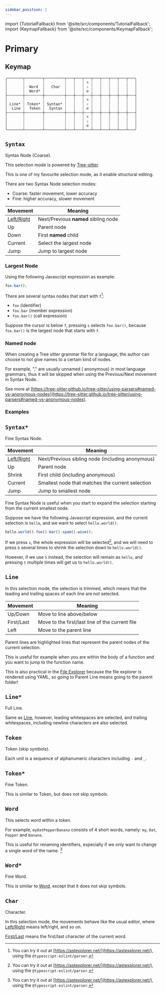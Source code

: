 ```yaml
---
sidebar_position: 2
---
```


import {TutorialFallback} from '@site/src/components/TutorialFallback';
import {KeymapFallback} from '@site/src/components/KeymapFallback';

# Primary

## Keymap

<KeymapFallback filename="Primary Selection Modes"/>

```
╭───────┬────────┬─────────┬───┬───┬───┬───┬───┬───┬───┬───╮
│       ┆        ┆         ┆   ┆   ┆ ⌥ ┆   ┆   ┆   ┆   ┆   │
│       ┆  Word  ┆   Char  ┆   ┆   ┆ ⇧ ┆   ┆   ┆   ┆   ┆   │
│       ┆  Word* ┆         ┆   ┆   ┆ ∅ ┆   ┆   ┆   ┆   ┆   │
├╌╌╌╌╌╌╌┼╌╌╌╌╌╌╌╌┼╌╌╌╌╌╌╌╌╌┼╌╌╌┼╌╌╌┼╌╌╌┼╌╌╌┼╌╌╌┼╌╌╌┼╌╌╌┼╌╌╌┤
│       ┆        ┆         ┆   ┆   ┆ ⌥ ┆   ┆   ┆   ┆   ┆   │
│ Line* ┆ Token* ┆ Syntax* ┆   ┆   ┆ ⇧ ┆   ┆   ┆   ┆   ┆   │
│  Line ┆  Token ┆  Syntax ┆   ┆   ┆ ∅ ┆   ┆   ┆   ┆   ┆   │
├╌╌╌╌╌╌╌┼╌╌╌╌╌╌╌╌┼╌╌╌╌╌╌╌╌╌┼╌╌╌┼╌╌╌┼╌╌╌┼╌╌╌┼╌╌╌┼╌╌╌┼╌╌╌┼╌╌╌┤
│       ┆        ┆         ┆   ┆   ┆ ⌥ ┆   ┆   ┆   ┆   ┆   │
│       ┆        ┆         ┆   ┆   ┆ ⇧ ┆   ┆   ┆   ┆   ┆   │
│       ┆        ┆         ┆   ┆   ┆ ∅ ┆   ┆   ┆   ┆   ┆   │
╰───────┴────────┴─────────┴───┴───┴───┴───┴───┴───┴───┴───╯
```

## `Syntax`

Syntax Node (Coarse).

This selection mode is powered by [Tree-sitter](https://github.com/tree-sitter).

This is one of my favourite selection mode, as it enable structural editing.

There are two Syntax Node selection modes:

- Coarse: faster movement, lower accuracy
- Fine: higher accuracy, slower movement

| Movement                                       | Meaning                              |
| ---------------------------------------------- | ------------------------------------ |
| [Left/Right](../core-movements.md#--leftright) | Next/Previous **named** sibling node |
| Up                                             | Parent node                          |
| Down                                           | First **named** child                |
| Current                                        | Select the largest node              |
| Jump                                           | Jump to largest node                 |

### Largest Node

Using the following Javascript expression as example:

```js
fox.bar();
```

There are several syntax nodes that start with `f`[^1]:

- `fox` (identifier)
- `fox.bar` (member expression)
- `fox.bar()` (call expression)

Suppose the cursor is below `f`, pressing `s` selects `fox.bar()`, because `fox.bar()` is the largest node that starts with `f`.

[^1]: You can try it out at [https://astexplorer.net/](https://astexplorer.net/), using the `@typescript-eslint/parser`.

### Named node

When creating a Tree sitter grammar file for a language, the author can choose
to not give names to a certain kind of nodes.

For example, "," are usually unnamed (
anonymous) in most language grammars, thus it will be skipped when using the
Previous/Next movement in Syntax Node.

See more at [https://tree-sitter.github.io/tree-sitter/using-parsers#named-vs-anonymous-nodes](https://tree-sitter.github.io/tree-sitter/using-parsers#named-vs-anonymous-nodes).

### Examples

<TutorialFallback filename="syntax-node"/>

## `Syntax*`

Fine Syntax Node.

| Movement                                       | Meaning                                          |
| ---------------------------------------------- | ------------------------------------------------ |
| [Left/Right](../core-movements.md#--leftright) | Next/Previous sibling node (including anonymous) |
| Up                                             | Parent node                                      |
| Shrink                                         | First child (including anonymous)                |
| Current                                        | Smallest node that matches the current selection |
| Jump                                           | Jump to smallest node                            |

Fine Syntax Node is useful when you start to expand the selection starting from the current smallest node.

Suppose we have the following Javascript expression, and the current selection is `hello`, and we want to select `hello.world()`.

```js
hello.world().foo().bar().spam().wise();
```

If we press `s`, the whole expression will be selected[^1], and we will need to press `b` several times to shrink the selection down to `hello.world()`.

However, if we use `S` instead, the selection will remain as `hello`, and pressing `t` multiple times will get us to `hello.world()`.

[^1]: See [Largest Node](#largest-node)

## `Line`

In this selection mode, the selection is trimmed, which means that the leading
and trailing spaces of each line are not selected.

| Movement   | Meaning                                         |
| ---------- | ----------------------------------------------- |
| Up/Down    | Move to line above/below                        |
| First/Last | Move to the first/last line of the current file |
| Left       | Move to the parent line                         |

Parent lines are highlighted lines that represent the parent nodes of the current selection.

This is useful for example when you are within the body of a function and you want to jump to the function name.

This is also practical in the [File Explorer](../../components/file-explorer.md) because the file explorer is rendered using YAML, so going to Parent Line means going to the parent folder!

<TutorialFallback filename="line"/>

## `Line*`

Full Line.

Same as [Line](#line), however, leading whitespaces are selected, and trailing whitespaces, including newline characters are also selected.

## `Token`

Token (skip symbols).

Each unit is a sequence of alphanumeric characters including `-` and `_`.

<TutorialFallback filename="token"/>

[^1]: This is possible because even Prompt is an editor, so the Word mode also works there. See [Core Concepts](../../core-concepts.md#2-every-component-is-a-buffereditor)

## `Token*`

Fine Token.

This is similar to Token, but does not skip symbols.

<TutorialFallback filename="token-fine"/>

## `Word`

This selects word within a token.

For example, `myOatPepperBanana` consists of 4 short words, namely: `my`, `Oat`, `Pepper` and `Banana`.

This is useful for renaming identifiers, especially if we only want to change a single word of the name. [^1]

<TutorialFallback filename="word"/>

## `Word*`

Fine Word.

This is similar to [Word](#word), except that it does not skip symbols.

<TutorialFallback filename="fine-word"/>

## `Char`

Character.

In this selection mode, the movements behave like the usual editor, where [Left/Right](./../core-movements.md#--leftright) means left/right, and so on.

[First/Last](./../core-movements.md#--firstlast) means the first/last character of the current word.

<TutorialFallback filename="char"/>
